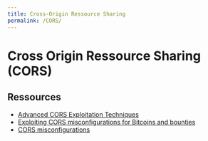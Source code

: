 ```yaml
---
title: Cross-Origin Ressource Sharing
permalink: /CORS/
---
```


# Cross Origin Ressource Sharing (CORS)

## Ressources

- [Advanced CORS Exploitation Techniques](https://www.sxcurity.pro/advanced-cors-techniques/)
- [Exploiting CORS misconfigurations for Bitcoins and bounties](https://portswigger.net/blog/exploiting-cors-misconfigurations-for-bitcoins-and-bounties)
- [CORS misconfigurations](https://github.com/EdOverflow/bugbountywiki/wiki/CORS-misconfigurations)
